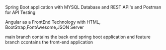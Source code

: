 Spring Boot application with MYSQL Database and REST API's and Postman for API Testing

Angular as a FrontEnd Technology with HTML, BootStrap,FontAwesome,JSON Server

main branch contains the back end spring boot application and feature branch ccontains the front-end application
